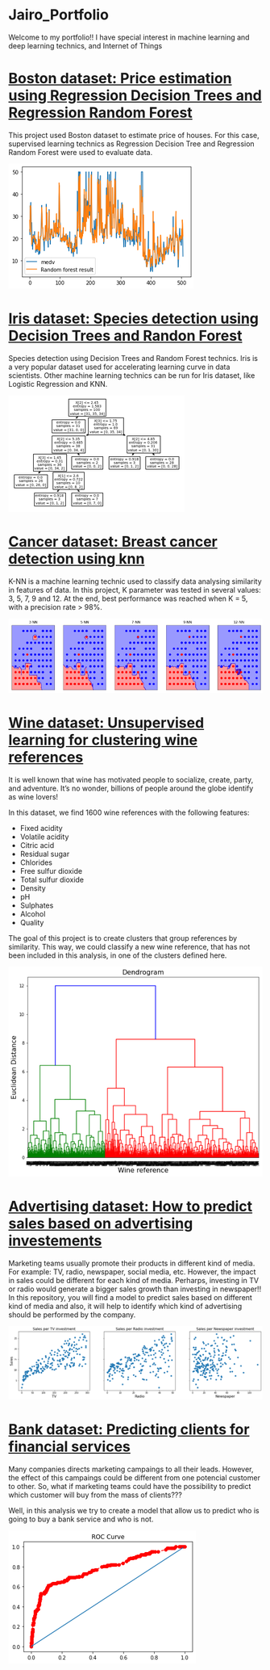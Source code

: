 # Jairo_Portfolio
Welcome to my portfolio!! I have special interest in machine learning and deep learning technics, and Internet of Things

# [Boston dataset: Price estimation using Regression Decision Trees and Regression Random Forest](https://github.com/jairo-deep-learning/boston_regression_decision_tree/blob/main/Regression_decision_tree.ipynb)
This project used Boston dataset to estimate price of houses. For this case, supervised learning technics as Regression Decision Tree and Regression Random Forest were used to evaluate data.

![](/images/reg_decision_tree.png)

# [Iris dataset: Species detection using Decision Trees and Randon Forest](https://github.com/jairo-deep-learning/iris_decision_tree/blob/main/Decision_Trees.ipynb)
Species detection using Decision Trees and Random Forest technics. Iris is a very popular dataset used for accelerating learning curve in data scientists. Other machine learning technics can be run for Iris dataset, like Logistic Regression and KNN.

![](/images/iris_decision_tree.png)

# [Cancer dataset: Breast cancer detection using knn](https://github.com/jairo-deep-learning/breast_cancer/blob/main/KNN.ipynb)
K-NN is a machine learning technic used to classify data analysing similarity in features of data. In this project, K parameter was tested in several values: 3, 5, 7, 9 and 12. At the end, best performance was reached when K = 5, with a precision rate > 98%.

![](/images/knn-scatter.png)

# [Wine dataset: Unsupervised learning for clustering wine references](https://github.com/jairo-deep-learning/wine/blob/main/Wine_segmentation.ipynb)
It is well known that wine has motivated people to socialize, create, party, and adventure. It’s no wonder, billions of people around the globe identify as wine lovers!

In this dataset, we find 1600 wine references with the following features:

* Fixed acidity
* Volatile acidity
* Citric acid
* Residual sugar
* Chlorides
* Free sulfur dioxide
* Total sulfur dioxide
* Density
* pH
* Sulphates
* Alcohol
* Quality

The goal of this project is to create clusters that group references by similarity. This way, we could classify a new wine reference, that has not been included in this analysis, in one of the clusters defined here.

![](/images/dendrogram.png)

# [Advertising dataset: How to predict sales based on advertising investements](https://github.com/jairo-deep-learning/advertising/blob/main/Linear_regression_using_Scikit_learn.ipynb)
Marketing teams usually promote their products in different kind of media. For example: TV, radio, newspaper, social media, etc. 
However, the impact in sales could be different for each kind of media. Perharps, investing in TV or radio would generate
a bigger sales growth than investing in newspaper!! 
In this repository, you will find a model to predict sales based on different kind of media and also, it will help to
identify which kind of advertising should be performed by the company. 

![](/images/scatter_linear_regression.png)

# [Bank dataset: Predicting clients for financial services](https://github.com/jairo-deep-learning/Bank/blob/main/Logistic_regression%20(1).ipynb)
Many companies directs marketing campaings to all their leads. However, the effect of this campaings could be different from one potencial customer to other. So, what if marketing teams could have the possibility to predict which customer will buy from the mass of clients???

Well, in this analysis we try to create a model that allow us to predict who is going to buy a bank service and who is not. 

![](/images/ROCcurve.png)
